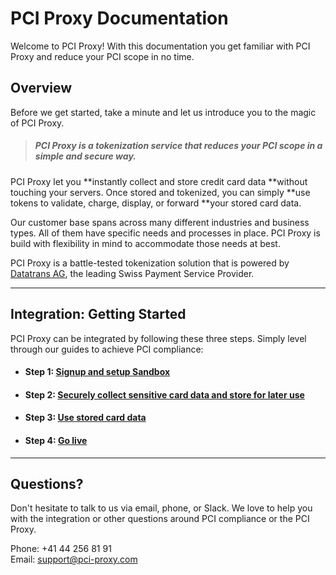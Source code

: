 # PCI Proxy Documentation

Welcome to PCI Proxy! With this documentation you get familiar with PCI Proxy and reduce your PCI scope in no time.

## Overview

Before we get started, take a minute and let us introduce you to the magic of PCI Proxy.

> ##### PCI Proxy is a tokenization service that reduces your PCI scope in a simple and secure way.

PCI Proxy let you **instantly collect and store credit card data **without touching your servers. Once stored and tokenized, you can simply **use tokens to validate, charge, display, or forward **your stored card data.

Our customer base spans across many different industries and business types. All of them have specific needs and processes in place. PCI Proxy is build with flexibility in mind to accommodate those needs at best.

PCI Proxy is a battle-tested tokenization solution that is powered by [Datatrans AG](https://www.datatrans.ch/), the leading Swiss Payment Service Provider.

---

## Integration: Getting Started

PCI Proxy can be integrated by following these three steps. Simply level through our guides to achieve PCI compliance:

* #### Step 1: [Signup and setup Sandbox](/live_mode-test.md)
* #### Step 2: [Securely collect sensitive card data and store for later use](/step-2-collect--store.md)
* #### Step 3: [Use stored card data](/step-3-use-stored-data.md)
* #### Step 4: [Go live](/introduction.md)

---

## Questions?

Don't hesitate to talk to us via email, phone, or Slack. We love to help you with the integration or other questions around PCI compliance or the PCI Proxy.

Phone: +41 44 256 81 91  
Email: [support@pci-proxy.com](/mailto:support@pci-proxy.com)

